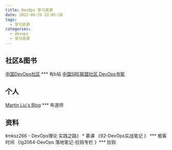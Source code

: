 ```yaml
---
title: DevOps 学习资源
date: 2022-06-25 22:05:20
tags: 
  - 学习资源
categories:
  - devops
  - 学习资源
---
```


<p></p>
<!-- more -->

## 社区&图书
[中国DevOps社区](https://www.devopschina.org/blog/)  ***  有b站
[中国SRE联盟社区 ](https://www.srenow.cn/index.html)
[DevOps书架](https://www.douban.com/doulist/46341810/)

## 个人
[Martin Liu's Blog](https://martinliu.cn/)  *** 布道师

## 资料
《mksz266 - DevOps理论 实践之路》  *  慕课
《92-DevOps实战笔记  》 ***  极客时间
《lg2064-DevOps 落地笔记-拉钩专栏  》***  拉钩



